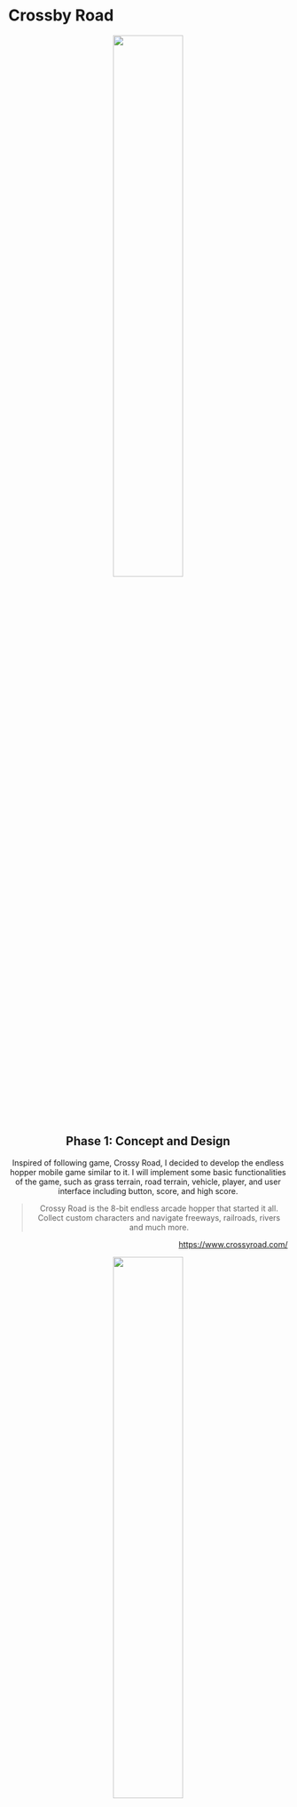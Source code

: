 # Crossby Road

<div align="center">
    <a href="https://youtube.com/shorts/1ohYm9KXpuA?si=5Wfa_8Ymr4xOyGTk">
        <img src="/ReadmeAssets/Thumbnail3.png" style="width: 50%">
    </a>
<div>

## Phase 1: Concept and Design

<!-- Brainstorm a concept for your VR experience, drawing inspiration from the articles.
Sketch a basic design for your virtual environment, considering elements like nature, Earth, space, wildlife, humanity, and the emotional impact you want to convey. -->

Inspired of following game, Crossy Road, I decided to develop the endless hopper mobile game similar to it. I will implement some basic functionalities of the game, such as grass terrain, road terrain, vehicle, player, and user interface including button, score, and high score.

<blockquote>
Crossy Road is the 8-bit endless arcade hopper that started it all. Collect custom characters and navigate freeways, railroads, rivers and much more.
</blockquote>

<div align="right">
    <a href="https://www.crossyroad.com/">https://www.crossyroad.com/</a>
</div>

<p align="center">
    <img src="/ReadmeAssets/CrossyRoad.webp" width="50%">
</p>

https://play.google.com/store/apps/details?id=com.yodo1.crossyroad&hl=en_US&gl=US  
https://apps.apple.com/us/app/crossy-road/id924373886

## Phase 2: Asset Compilation

<!-- Use readily available 3D models, textures, and assets (or create simple ones) to build your virtual environment.
Ensure that the assets align with your chosen theme and design. -->

<p align="center">
    <img src="/ReadmeAssets/SimplePolyCity.webp">
</p>

https://assetstore.unity.com/packages/3d/environments/simplepoly-city-low-poly-assets-58899

<p align="center">
    <img src="/ReadmeAssets/CasualGameSFXPack.webp">
</p>

https://assetstore.unity.com/packages/audio/sound-fx/free-casual-game-sfx-pack-54116

## Phase 3: Game Development

<!-- Using the Unreal Engine VR Template, begin constructing your first environment.
Implement basic user interactions, such as the ability to look around and navigate the space. -->

### 1. Player

<a href="/Assets/Scripts/PlayerController.cs">🔥 PlayerController.cs</a>

### 2. Camera

<a href="/Assets/Scripts/CameraController.cs">🔥 CameraController.cs</a>

### 3. Border

<a href="/Assets/Scripts/BorderController.cs">🔥 BorderController.cs</a>

### 4. Terrain

<a href="/Assets/Scripts/TerrainGenerator.cs">🔥 TerrainGenerator.cs</a>

### 5. Vehicle

<a href="/Assets/Scripts/VehicleGenerator.cs">🔥 VehicleGenerator.cs</a>  
<a href="/Assets/Scripts/VehicleController.cs">🔥 VehicleController.cs</a>

## Phase 4: Emotional Impact

<!-- Students will focus on creating an emotional impact in their VR experience, drawing from the readings.
Consider using lighting, sound, and storytelling elements to evoke specific emotions within users. -->

[![](ReadmeAssets/Thumbnail1.png)](https://youtu.be/WVmYFeS8sS4)

## Phase 5: Testing and Iteration

<!-- Test your VR experience to ensure it runs smoothly and effectively.
Gather feedback from peers and make necessary adjustments to enhance the user experience. -->

### 1. Optimization

Too many objects are remain undestroyed even though they are not visible to the player. The first step to optimize user experience is to render only the object that is visible to the player. Considering the characteristic of the player and the camera, I will precisely designed the transform of the destroyer object, which destroys every object that collides to it.

### 2. User Interface, and User Experience

Although the key functionalities such as player, camera, grass, road, and vehicle are implemented, we need to design some user interface and user experience in order to create an user friendly gameplay environment.

First, I will implement start screen and end screen. Whenever the player is destroyed, The black background with game logo fades in. After short loading, the black background with game logo fades out, therefore creating a natural transition between two different games.

Second, I will implement score and best score user interface. The score will be calculated as number of terrain passed + number of road in which the player have destoryed any car. The best score will be implemented with PlayerPrefs API in unity.

Third, I will implement pause and resume button. If pause button pressed, the time scale of game is set to 0. Also, half transparent black background appears in order to give user the feeling of game is actually paused. If resume button pressed, the time scale of game is set to 0. And, half transparent black background disappears.

### 3. Sound

Currently, there is no sound at all. I will add some casual sound into the game in order to increase the completeness. There will be four different kind of sounds, which are jump audio, car destroy audio, score audio, and player destroy audio. Each audio will be played in appropriate situation.

## Phase 3: Game Development

<!-- Using the Unreal Engine VR Template, begin constructing your first environment.
Implement basic user interactions, such as the ability to look around and navigate the space. -->

### 1. Optimization

<a href="/Assets/Scripts/Destroyer.cs">🔥 Destroyer.cs</a>  
<a href="/Assets/Scripts/DestroyerController.cs">🔥 DestroyerController.cs</a>

### 2. User Interface, and User Experience

#### 1) Start, and End Screen

<a href="/Assets/Scripts/StartController.cs">🔥 StartController.cs</a>  
<a href="/Assets/Scripts/EndController.cs">🔥 EndController.cs</a>

#### 2) Score, and Best Score

<a href="/Assets/Scripts/ScoreController.cs">🔥 ScoreController.cs</a>  
<a href="/Assets/Scripts/BestScoreController.cs">🔥 BestScoreController.cs</a>

#### 3) Pause, and Resume Button

<a href="/Assets/Scripts/PauseController.cs">🔥 PauseController.cs</a>

### 5. Sound

<a href="/Assets/Scripts/PlayerController.cs">🔥 PlayerController.cs</a>  
<a href="/Assets/Sounds/">🔥 Sounds/</a>

## Phase 4: Emotional Impact

<!-- Students will focus on creating an emotional impact in their VR experience, drawing from the readings.
Consider using lighting, sound, and storytelling elements to evoke specific emotions within users. -->

[![](/ReadmeAssets/Thumbnail2.png)](https://youtu.be/7K-1QKpmDmQ)

## Phase 6: Documentation and Presentation

<!-- Create documentation, including a brief project description, screenshots of your experience, a list of assets used, and a reflection on the emotional impact you aimed to achieve.
Present your VR experiences to the class, sharing your inspirations and insights. -->

### 1. How to Play

### 2. Reference

#### 1) Crossy Road

https://www.crossyroad.com/  
https://play.google.com/store/apps/details?id=com.yodo1.crossyroad&hl=en_US&gl=US  
https://apps.apple.com/us/app/crossy-road/id924373886

#### 2) Asset

https://assetstore.unity.com/packages/3d/environments/simplepoly-city-low-poly-assets-58899  
https://assetstore.unity.com/packages/audio/sound-fx/free-casual-game-sfx-pack-54116
